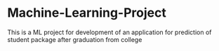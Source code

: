 # Machine-Learning-Project
This is a ML project for development of an application for prediction of student package after graduation from college
